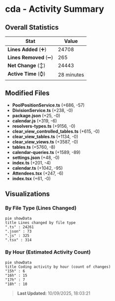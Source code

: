 # cda - Activity Summary 

## Overall Statistics

| Stat                   | Value                                                             |
| ---------------------- | ----------------------------------------------------------------- |
| **Lines Added** (➕)   | 24708                                          |
| **Lines Removed** (➖) | 265                                        |
| **Net Change** (↕)    | 24443                |
| **Active Time** (⌚)   | 28 minutes |


## Modified Files
- **PoolPositionService.ts** (+686, -57)
- **DivisionService.ts** (+238, -0)
- **package.json** (+25, -0)
- **calendar.js** (+319, -6)
- **resolvers-types.ts** (+9156, -0)
- **clear_view_controlled_tables.ts** (+615, -0)
- **clear_view_tables.ts** (+1134, -0)
- **clear_view_views.ts** (+3587, -0)
- **tables.ts** (+5760, -8)
- **calendar-queries.ts** (+1589, -89)
- **settings.json** (+48, -0)
- **index.ts** (+201, -4)
- **calendar.ts** (+1042, -95)
- **Attendees.tsx** (+247, -6)
- **index.tsx** (+61, -0)

## Visualizations

### By File Type (Lines Changed)

```mermaid
pie showData
title Lines changed by file type
".ts" : 24261
".json" : 73
".js" : 325
".tsx" : 314
```

### By Hour (Estimated Activity Count)

```mermaid
pie showData
title Coding activity by hour (count of changes)
"15h" : 6
"16h" : 15
"17h" : 7
"18h" : 10
```


> **Last Updated:** 10/09/2025, 18:03:21